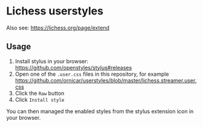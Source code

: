 # Lichess userstyles

Also see: https://lichess.org/page/extend

## Usage

1. Install stylus in your browser: https://github.com/openstyles/stylus#releases
2. Open one of the `.user.css` files in this repository, for example https://github.com/ornicar/userstyles/blob/master/lichess.streamer.user.css
3. Click the `Raw` button
4. Click `Install style`

You can then managed the enabled styles from the stylus extension icon in your browser.
